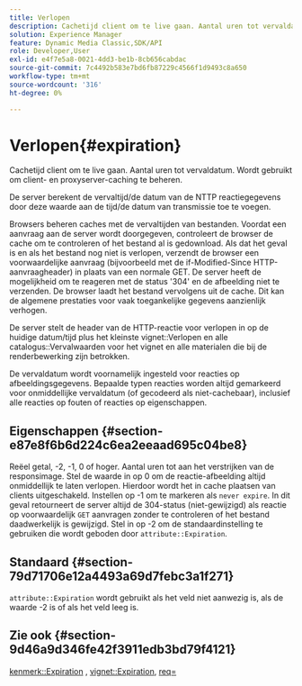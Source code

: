 ```yaml
---
title: Verlopen
description: Cachetijd client om te live gaan. Aantal uren tot vervaldatum. Wordt gebruikt om client- en proxyserver-caching te beheren.
solution: Experience Manager
feature: Dynamic Media Classic,SDK/API
role: Developer,User
exl-id: e4f7e5a8-0021-4dd3-be1b-8cb656cabdac
source-git-commit: 7c4492b583e7bd6fb87229c4566f1d9493c8a650
workflow-type: tm+mt
source-wordcount: '316'
ht-degree: 0%

---
```


# Verlopen{#expiration}

Cachetijd client om te live gaan. Aantal uren tot vervaldatum. Wordt gebruikt om client- en proxyserver-caching te beheren.

De server berekent de vervaltijd/de datum van de NTTP reactiegegevens door deze waarde aan de tijd/de datum van transmissie toe te voegen.

Browsers beheren caches met de vervaltijden van bestanden. Voordat een aanvraag aan de server wordt doorgegeven, controleert de browser de cache om te controleren of het bestand al is gedownload. Als dat het geval is en als het bestand nog niet is verlopen, verzendt de browser een voorwaardelijke aanvraag (bijvoorbeeld met de if-Modified-Since HTTP-aanvraagheader) in plaats van een normale GET. De server heeft de mogelijkheid om te reageren met de status &#39;304&#39; en de afbeelding niet te verzenden. De browser laadt het bestand vervolgens uit de cache. Dit kan de algemene prestaties voor vaak toegankelijke gegevens aanzienlijk verhogen.

De server stelt de header van de HTTP-reactie voor verlopen in op de huidige datum/tijd plus het kleinste vignet::Verlopen en alle catalogus::Vervalwaarden voor het vignet en alle materialen die bij de renderbewerking zijn betrokken.

De vervaldatum wordt voornamelijk ingesteld voor reacties op afbeeldingsgegevens. Bepaalde typen reacties worden altijd gemarkeerd voor onmiddellijke vervaldatum (of gecodeerd als niet-cachebaar), inclusief alle reacties op fouten of reacties op eigenschappen.

## Eigenschappen {#section-e87e8f6b6d224c6ea2eeaad695c04be8}

Reëel getal, -2, -1, 0 of hoger. Aantal uren tot aan het verstrijken van de responsimage. Stel de waarde in op 0 om de reactie-afbeelding altijd onmiddellijk te laten verlopen. Hierdoor wordt het in cache plaatsen van clients uitgeschakeld. Instellen op -1 om te markeren als `never expire`. In dit geval retourneert de server altijd de 304-status (niet-gewijzigd) als reactie op voorwaardelijk `GET` aanvragen zonder te controleren of het bestand daadwerkelijk is gewijzigd. Stel in op -2 om de standaardinstelling te gebruiken die wordt geboden door `attribute::Expiration`.

## Standaard {#section-79d71706e12a4493a69d7febc3a1f271}

`attribute::Expiration` wordt gebruikt als het veld niet aanwezig is, als de waarde -2 is of als het veld leeg is.

## Zie ook {#section-9d46a9d346fe42f3911edb3bd79f4121}

[kenmerk::Expiration](../../../../../ir-api/material-cat/image-rendering-api-ref/c-ir-material-catalog/c-ir-attributes-reference/r-ir-expiration.md#reference-0f68ad8199c64bd4bc8d27dd78b7d996) , [vignet::Expiration](../../../../../ir-api/material-cat/image-rendering-api-ref/c-ir-material-catalog/c-ir-vignette-map-reference/r-ir-expiration-vignette.md#reference-df80829da93e4c0ab3f97a1792d9c74c), [req=](../../../../../ir-api/http-protocol/image-rendering-api-ref/c-ir-http-protocol-ref/c-ir-http-protocol-command-reference/r-ir-req.md#reference-792b1a663fb64261bd2de2a209b847fb)

